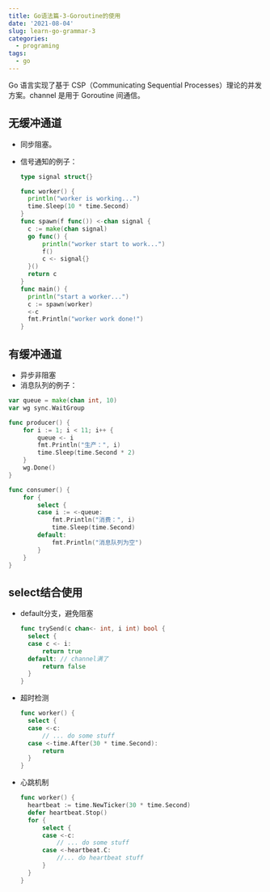 ```yaml
---
title: Go语法篇-3-Goroutine的使用
date: '2021-08-04'
slug: learn-go-grammar-3
categories:
  - programing
tags:
  - go
---
```

Go 语言实现了基于 CSP（Communicating Sequential Processes）理论的并发方案。channel 是用于 Goroutine 间通信。



## 无缓冲通道

- 同步阻塞。

- 信号通知的例子：

  ```go
  type signal struct{}
  
  func worker() {
  	println("worker is working...")
  	time.Sleep(10 * time.Second)
  }
  func spawn(f func()) <-chan signal {
  	c := make(chan signal)
  	go func() {
  		println("worker start to work...")
  		f()
  		c <- signal{}
  	}()
  	return c
  }
  func main() {
  	println("start a worker...")
  	c := spawn(worker)
  	<-c
  	fmt.Println("worker work done!")
  }
  ```

  

## 有缓冲通道

- 异步非阻塞
- 消息队列的例子：

```go
var queue = make(chan int, 10)
var wg sync.WaitGroup

func producer() {
	for i := 1; i < 11; i++ {
		queue <- i
		fmt.Println("生产：", i)
		time.Sleep(time.Second * 2)
	}
	wg.Done()
}

func consumer() {
	for {
		select {
		case i := <-queue:
			fmt.Println("消费：", i)
			time.Sleep(time.Second)
		default:
			fmt.Println("消息队列为空")
		}
	}
}
```

## select结合使用

- default分支，避免阻塞

  ```go
  func trySend(c chan<- int, i int) bool {
  	select {
  	case c <- i:
  		return true
  	default: // channel满了
  		return false
  	}
  }
  ```

- 超时检测

  ```go
  func worker() {
  	select {
  	case <-c:
  		// ... do some stuff
  	case <-time.After(30 * time.Second):
  		return
  	}
  }
  ```

- 心跳机制

  ```go
  func worker() {
  	heartbeat := time.NewTicker(30 * time.Second)
  	defer heartbeat.Stop()
  	for {
  		select {
  		case <-c:
  			// ... do some stuff
  		case <-heartbeat.C:
  			//... do heartbeat stuff
  		}
  	}
  }
  ```

  